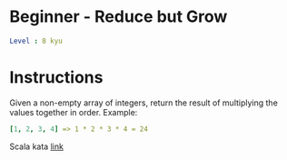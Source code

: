# Beginner - Reduce but Grow

```yaml
Level : 8 kyu
```

# Instructions
Given a non-empty array of integers, return the result of multiplying the values together in order. Example:
```yaml
[1, 2, 3, 4] => 1 * 2 * 3 * 4 = 24
```

Scala kata [link](https://www.codewars.com/kata/57f780909f7e8e3183000078/train/scala)